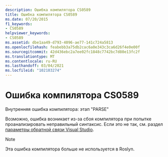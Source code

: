 ```yaml
---
description: Ошибка компилятора CS0589
title: Ошибка компилятора CS0589
ms.date: 07/20/2015
f1_keywords:
- CS0589
helpviewer_keywords:
- CS0589
ms.assetid: dbe1aa49-d793-4096-ae77-141c724a5813
ms.openlocfilehash: feabebb3a75db2cac6a0e343c3ca6d26f4e0e00f
ms.sourcegitcommit: 42d436ebc2a7ee02fc1848c7742bc7d80e13fc2f
ms.translationtype: MT
ms.contentlocale: ru-RU
ms.lasthandoff: 03/04/2021
ms.locfileid: "102103274"
---
```

# <a name="compiler-error-cs0589"></a>Ошибка компилятора CS0589

Внутренняя ошибка компилятора: этап "PARSE"

 Возможно, ошибка возникает из-за сбоя компилятора при попытке проанализировать неправильный синтаксис. Если это не так, см. раздел [параметры обратной связи Visual Studio](/visualstudio/ide/feedback-options).

> [!NOTE]
> Эта ошибка компилятора больше не используется в Roslyn.
